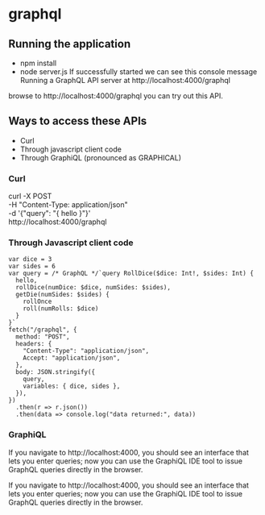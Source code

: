 # graphql

## Running the application
- npm install
- node server.js
If successfully started we can see this console message
Running a GraphQL API server at http://localhost:4000/graphql

browse to http://localhost:4000/graphql you can try out this API.

## Ways to access these APIs
- Curl
- Through javascript client code
- Through GraphiQL (pronounced as GRAPHICAL)

### Curl
curl -X POST \
-H "Content-Type: application/json" \
-d '{"query": "{ hello }"}' \
http://localhost:4000/graphql

### Through Javascript client code
```
var dice = 3
var sides = 6
var query = /* GraphQL */`query RollDice($dice: Int!, $sides: Int) {
  hello,
  rollDice(numDice: $dice, numSides: $sides),
  getDie(numSides: $sides) {
    rollOnce
    roll(numRolls: $dice)
  }
}`
fetch("/graphql", {
  method: "POST",
  headers: {
    "Content-Type": "application/json",
    Accept: "application/json",
  },
  body: JSON.stringify({ 
    query,  
    variables: { dice, sides },
  }),
})
  .then(r => r.json())
  .then(data => console.log("data returned:", data))
```

### GraphiQL
If you navigate to http://localhost:4000, you should see an interface that lets you enter queries; now you can use the GraphiQL IDE tool to issue GraphQL queries directly in the browser.

If you navigate to http://localhost:4000, you should see an interface that lets you enter queries; now you can use the GraphiQL IDE tool to issue GraphQL queries directly in the browser.
